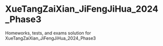 # XueTangZaiXian_JiFengJiHua_2024_Phase3
 Homeworks, tests, and exams solution for XueTangZaiXian_JiFengJiHua_2024_Phase3
